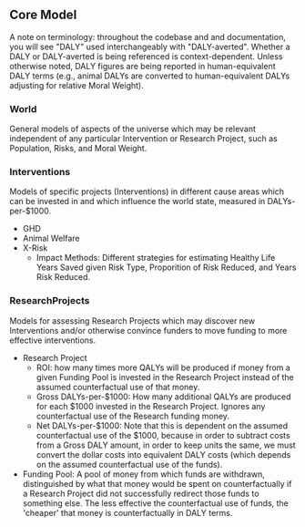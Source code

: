 ## Core Model

A note on terminology: throughout the codebase and and documentation, you will see "DALY" used interchangeably with "DALY-averted". Whether a DALY or DALY-averted is being referenced is context-dependent. Unless otherwise noted, DALY figures are being reported in human-equivalent DALY terms (e.g., animal DALYs are converted to human-equivalent DALYs adjusting for relative Moral Weight).

### World

General models of aspects of the universe which may be relevant independent of any particular Intervention or Research Project,
such as Population, Risks, and Moral Weight.

### Interventions

Models of specific projects (Interventions) in different cause areas which can be invested in and which influence the world state,
measured in DALYs-per-$1000.

- GHD
- Animal Welfare
- X-Risk
  - Impact Methods: Different strategies for estimating Healthy Life Years Saved given Risk Type, Proporition of Risk Reduced, and Years Risk Reduced.

### ResearchProjects

Models for assessing Research Projects which may discover new Interventions and/or otherwise convince funders to move funding to
more effective interventions.

- Research Project
  - ROI: how many times more QALYs will be produced if money from a given Funding Pool is invested in the Research Project instead of the assumed counterfactual use of that money.
  - Gross DALYs-per-$1000: How many additional QALYs are produced for each $1000 invested in the Research Project. Ignores any counterfactual use of the Research funding money.
  - Net DALYs-per-$1000: Note that this is dependent on the assumed counterfactual use of the $1000, because in order to subtract costs from a Gross DALY amount, in order to keep units the same, we must convert the dollar costs into equivalent DALY costs (which depends on the assumed counterfactual use of the funds).
- Funding Pool: A pool of money from which funds are withdrawn, distinguished by what that money would be spent on counterfactually if a Research Project did not successfully redirect those funds to something else. The less effective the counterfactual use of funds, the 'cheaper' that money is counterfactually in DALY terms.

